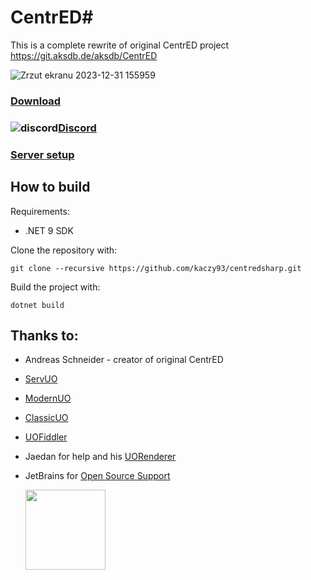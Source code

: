 # CentrED#

This is a complete rewrite of original CentrED project https://git.aksdb.de/aksdb/CentrED

![Zrzut ekranu 2023-12-31 155959](https://github.com/kaczy93/centredsharp/assets/16159577/2e26f01e-1802-4a5f-ae7e-2d5175cbfbb4)




### [**Download**](https://kaczy93.github.io/centredsharp/#/Download/)
### ![discord](https://user-images.githubusercontent.com/16159577/213001281-c68258d5-9a58-44a4-b90b-d3f1b2602e14.png)[**Discord**](https://discord.gg/zpNCv36fQ8)

### [Server setup](https://github.com/kaczy93/centredsharp/wiki/Server-setup)

## How to build
Requirements:
- .NET 9 SDK
  
Clone the repository with:

`git clone --recursive https://github.com/kaczy93/centredsharp.git`

Build the project with:

`dotnet build`

## Thanks to:

- Andreas Schneider - creator of original CentrED
- [ServUO](https://github.com/ServUO/ServUO)
- [ModernUO](https://github.com/modernuo/ModernUO)
- [ClassicUO](https://github.com/ClassicUO/ClassicUO)
- [UOFiddler](https://github.com/polserver/UOFiddler)
- Jaedan for help and his [UORenderer](https://github.com/jaedan/UORenderer)
- JetBrains for [Open Source Support](https://jb.gg/OpenSourceSupport)
  
  <img src="https://resources.jetbrains.com/storage/products/company/brand/logos/jb_beam.png" width="128" height="128"> 


